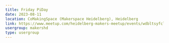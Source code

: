 ```yaml
---
title: Friday PiDay
date: 2023-08-11
location: CoMakingSpace (Makerspace Heidelberg), Heidelberg
link: https://www.meetup.com/heidelberg-makers-meetup/events/wdbltsyfclbpb/
usergroup: makershd
type: usergroup
---
```

